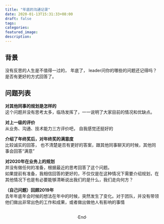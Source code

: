 ```yaml
---
title: "年底的沟通记录"
date: 2020-01-13T15:31:33+08:00
draft: false
tags: 
categories: 
featured_image: 
description: 
---
```

## 背景
没有反思的人生是不值得一过的， 年底了， leader问你的哪些的问题还记得吗？ 是否有更好的方式回答了。  

## 问题列表

**对其他同事的规划是怎样的**   
这个问题并没有思考太多，临场发挥了，一一说明了大家目前的情况和优缺点。   
   
**对上一级的评价**  
从业务、沟通、技术能力三方评价吧， 自我感觉还挺好的  
   
**介绍了年终奖后，对年终奖的满意度**  
比较诚实的回答， 也不清楚是否有更好的答案，跟其他同事聊天的时候，其他同事会回答“满意”
   

**对2020年在业务上的规划**  
并没有做任何的准备，根据最近的思考回答了这个问题。  
如果提前有准备，我相信回答的更好的，不仅仅是在这种情况下需要介绍规划，在其他情况下也是有必要能够清晰说出我们的是什么，我们走向何方？  

   
**（自己问题）回顾2019年**  
去年年底年会时候的想法在年中的时候，突然发生了变化。对于团队，并没有带领他们做出非常出色的工作和成果，或者做出做他人有影响的事情  





<br>

<center>  ·End·  </center>
